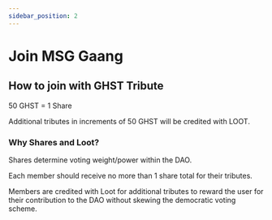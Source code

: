 ```yaml
---
sidebar_position: 2
---
```


# Join MSG Gaang

## How to join with GHST Tribute

50 GHST = 1 Share

Additional tributes in increments of 50 GHST will be credited with LOOT.

### Why Shares and Loot?

Shares determine voting weight/power within the DAO.

Each member should receive no more than 1 share total for their tributes.

Members are credited with Loot for additional tributes to reward the user for their contribution to the DAO without skewing the democratic voting scheme.
